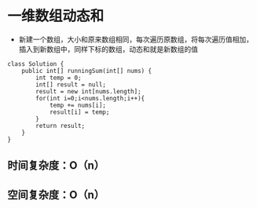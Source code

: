 
# 一维数组动态和

* 新建一个数组，大小和原来数组相同，每次遍历原数组，将每次遍历值相加，插入到新数组中，同样下标的数组，动态和就是新数组的值
```
class Solution {
    public int[] runningSum(int[] nums) {
        int temp = 0;
        int[] result = null;
        result = new int[nums.length]; 
        for(int i=0;i<nums.length;i++){
            temp += nums[i];
            result[i] = temp;
        }
        return result;
    }
}
```
## 时间复杂度：O（n）
## 空间复杂度：O（n）
